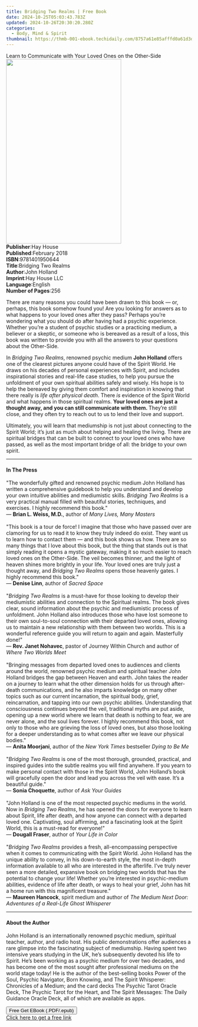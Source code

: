 ```yaml
---
title: Bridging Two Realms | Free Book
date: 2024-10-25T05:03:43.783Z
updated: 2024-10-26T20:30:20.280Z
categories:
  - Body, Mind & Spirit
thumbnail: https://thmb-001-ebook.techidaily.com/8757a61e85afffd0a61d3dbd576ac3380fbbf21c158b188d376b5ab41d0f7aba.jpg
---
```

<main id="book-container">
  <div class="flex flex-col">
    <div class="book-brief flex-1 py-6 px-4 sm:p-6 md:py-10 md:px-8">
      <!-- brief-->
      <div class="book-brief-main">
        Learn to Communicate with Your Loved Ones on the Other-Side
      </div>
    </div>
    <div
      class="book-meta-info flex-1 grid gap-4 col-start-1 col-end-3 row-start-1 sm:mb-6 sm:grid-cols-4 lg:gap-6 lg:col-start-2 lg:row-end-6 lg:row-span-6 lg:mb-0"
    >
      <div
        class="book-meta-info-left place-content-center mt-4 p-4 text-sm leading-6 col-start-2 col-span-2 dark:text-slate-400"
      >
        <img
          class="w-full h-500 object-cover rounded-lg sm:h-255 sm:col-span-2 lg:col-span-full"
          src="https://img-001-ebook.techidaily.com/216fee17e53db6568254c0042122574adfe657b0c968f9f3656585165909d76b.jpg"
          alt=""
          width="312"
          height="500"
        />
      </div>
      <div
        class="book-meta-info-right mt-2 col-start-1 row-start-2 col-span-3 self-center"
      >
        <!-- meta data  -->
        <div class="flex flex-col px-4 md:px-8">
          <div class="flex-1">
            <strong>Publisher</strong>:<span class="px-2">Hay House</span>
          </div>
          <div class="flex-1">
            <strong>Published</strong>:<span class="px-2">February 2018</span>
          </div>
          <div class="flex-1">
            <strong>ISBN</strong>:<span class="px-2">9781401950644</span>
          </div>
          <div class="flex-1">
            <strong>Title</strong>:<span class="px-2">Bridging Two Realms</span>
          </div>
          <div class="flex-1">
            <strong>Author</strong>:<span class="px-2">John Holland</span>
          </div>
          <div class="flex-1">
            <strong>Imprint</strong>:<span class="px-2">Hay House LLC</span>
          </div>
          <div class="flex-1">
            <strong>Language</strong>:<span class="px-2">English</span>
          </div>
          <div class="flex-1">
            <strong>Number of Pages</strong>:<span class="px-2">256</span>
          </div>
        </div>
      </div>
    </div>
    <div class="book-description flex-1 py-6 px-4 sm:p-6 md:py-10 md:px-8">
      <div class="book-description-main">
        <div accordion-content="" id="description">
          <p>
            There are many reasons you could have been drawn to this book — or,
            perhaps, this book somehow found you! Are you looking for answers as
            to what happens to your loved ones after they pass? Perhaps you’re
            wondering what you should do after having had a psychic experience.
            Whether you’re a student of psychic studies or a practicing medium,
            a believer or a skeptic, or someone who is bereaved as a result of a
            loss, this book was written to provide you with all the answers to
            your questions about the Other-Side.
          </p>
          <p>
            In <i>Bridging Two Realms</i>, renowned psychic medium
            <b>John Holland</b> offers one of the clearest pictures anyone could
            have of the Spirit World. He draws on his decades of personal
            experiences with Spirit, and includes inspirational stories and
            real-life case studies, to help you pursue the unfoldment of your
            own spiritual abilities safely and wisely. His hope is to help the
            bereaved by giving them comfort and inspiration in knowing that
            there really is <i>life after physical death</i>. There
            <i>is</i> evidence of the Spirit World and what happens in those
            spiritual realms.&nbsp;<b
              >Your loved ones are just a thought away, and you can still
              communicate with them. </b
            >They’re still close, and they often try to reach out to us to lend
            their love and support.
          </p>
          <p>
            Ultimately, you will learn that mediumship is not just about
            connecting to the Spirit World; it’s just as much about helping and
            healing the living. There are spiritual bridges that can be built to
            connect to your loved ones who have passed, as well as the most
            important bridge of all: the bridge to your own spirit.
          </p>
        </div>
        <div class="accordion-fader"></div>
      </div>
    </div>
    <div class="book-excerpts flex-1 py-6 px-4 sm:p-6 md:py-10 md:px-8">
      <!-- excerpts-->
      <div class="book-excerpts-main">
        <hr />
        <h4 class="placeholder placeholder-heading">
          <span>In The Press</span>
        </h4>
        <p>
          "The wonderfully gifted and renowned psychic medium John Holland has
          written a comprehensive guidebook to help you understand and develop
          your own intuitive abilities and mediumistic skills.
          <i>Bridging Two Realms</i> is a very practical manual filled with
          beautiful stories, techniques, and exercises. I highly recommend this
          book."<br />— <b>Brian L. Weiss, M.D.</b>, author of
          <i>Many Lives, Many Masters</i><br /><br />"This book is a tour de
          force! I imagine that those who have passed over are clamoring for us
          to read it to know they truly indeed do exist. They want us to learn
          how to contact them — and this book shows us how. There are so many
          things that I love about this book, but the thing that stands out is
          that simply reading it opens a mystic gateway, making it so much
          easier to reach loved ones on the Other-Side. The veil becomes
          thinner, and the light of heaven shines more brightly in your life.
          Your loved ones are truly just a thought away, and
          <i>Bridging Two Realms</i> opens those heavenly gates. I highly
          recommend this book."<br />— <b>Denise Linn</b>, author of
          <i>Sacred Space<br /></i><br />"<i>Bridging Two Realms</i> is a
          must-have for those looking to develop their mediumistic abilities and
          connection to the Spiritual realms. The book gives clear, sound
          information about the psychic and mediumistic process of unfoldment.
          John Holland also introduces those who have lost someone to their own
          soul-to-soul connection with their departed loved ones, allowing us to
          maintain a new relationship with them between two worlds. This is a
          wonderful reference guide you will return to again and again.
          Masterfully done!"<br />— <b>Rev. Janet Nohavec</b>, pastor of Journey
          Within Church and author of <i>Where Two Worlds Meet</i
          ><br /><br />"Bringing messages from departed loved ones to audiences
          and clients around the world, renowned psychic medium and spiritual
          teacher John Holland bridges the gap between Heaven and earth. John
          takes the reader on a journey to learn what the other dimension holds
          for us through after-death communications, and he also imparts
          knowledge on many other topics such as our current incarnation, the
          spiritual body, grief, reincarnation, and tapping into our own psychic
          abilities. Understanding that consciousness continues beyond the veil,
          traditional myths are put aside, opening up a new world where we learn
          that death is nothing to fear, we are never alone, and the soul lives
          forever. I highly recommend this book, not only to those who are
          grieving the loss of loved ones, but also those looking for a deeper
          understanding as to what comes after we leave our physical bodies."<br />—
          <b>Anita Moorjani</b>, author of the <i>New York Times</i> bestseller
          <i>Dying to Be Me</i><br /><br />"<i>Bridging Two Realms</i> is one of
          the most thorough, grounded, practical, and inspired guides into the
          subtle realms you will find anywhere. If you yearn to make personal
          contact with those in the Spirit World, John Holland’s book will
          gracefully open the door and lead you across the veil with ease. It’s
          a beautiful guide."<br />— <b>Sonia Choquette</b>, author of
          <i>Ask Your Guides</i><br /><br />"John Holland is one of the most
          respected psychic mediums in the world. Now in
          <i>Bridging Two Realms</i>, he has opened the doors for everyone to
          learn about Spirit, life after death, and how anyone can connect with
          a departed loved one. Captivating, soul affirming, and a fascinating
          look at the Spirit World, this is a must-read for everyone!"<br />—
          <b>Dougall Fraser</b>, author of <i>Your Life in Color</i
          ><br /><br />"<i>Bridging Two Realms</i>&nbsp;provides a fresh,
          all-encompassing perspective when it comes to communicating with the
          Spirit World. John Holland has the unique ability to convey, in his
          down-to-earth style, the most in-depth information available to all
          who are interested in the afterlife. I’ve truly never seen a more
          detailed, expansive book on bridging two worlds that has the potential
          to change your life! Whether you’re interested in psychic-medium
          abilities, evidence of life after death, or ways to heal your grief,
          John has hit a home run with this magnificent treasure."<br />—
          <b>Maureen Hancock</b>, spirit medium and author of
          <i>The Medium Next Door: Adventures of a Real-Life Ghost Whisperer</i>
        </p>
      </div>
    </div>
    <div class="book-about-author flex-1 py-6 px-4 sm:p-6 md:py-10 md:px-8">
      <!-- about author-->
      <div class="book-main-author-main">
        <hr />
        <h4 class="placeholder placeholder-heading">
          <span>About the Author</span>
        </h4>
        <p>
          John Holland is an internationally renowned psychic medium, spiritual
          teacher, author, and radio host. His public demonstrations offer
          audiences a rare glimpse into the fascinating subject of mediumship.
          Having spent two intensive years studying in the UK, he’s subsequently
          devoted his life to Spirit. He’s been working as a psychic medium for
          over two decades, and has become one of the most sought after
          professional mediums on the world stage today! He is the author of the
          best-selling books Power of the Soul, Psychic Navigator, Born Knowing,
          and The Spirit Whisperer: Chronicles of a Medium; and the card decks
          The Psychic Tarot Oracle Deck, The Psychic Tarot for the Heart, and
          The Spirit Messages: The Daily Guidance Oracle Deck, all of which are
          available as apps.
        </p>
      </div>
    </div>
    <div class="book-free-get flex-1 py-6 px-4 sm:p-6 md:py-10 md:px-8">
      <button
        id="btn-free-get"
        class="bg-blue-500 hover:bg-blue-700 text-white font-bold py-2 px-4 rounded"
      >
        Free Get EBook (.PDF/.epub)
      </button>
      <div id="countdown-display" class="px-2 text-lg mt-2"></div>
      <a
        id="free-link"
        class="hidden bg-blue-500 hover:bg-blue-700 text-white font-bold py-2 px-4 rounded"
        href="https://www.ebooks.com/en-us/book/96316670/bridging-two-realms/john-holland/"
        target="_blank"
        >Click here to get a free link</a
      >
    </div>
    <script>
      let countdownTime = 0;
      let countdownInterval = null;
      document
        .getElementById('btn-free-get')
        .addEventListener('click', startCountdown);
      function startCountdown() {
        countdownTime = new Date().getTime() + 60000 * 3;
        countdownInterval = setInterval(updateCountdown, 1000);
        document.getElementById('btn-free-get').disabled = true;
        document
          .getElementById('btn-free-get')
          .classList.add('bg-gray-500', 'cursor-not-allowed');
      }
      function updateCountdown() {
        let currentTime = new Date().getTime();
        let timeLeft = countdownTime - currentTime;
        let secondsLeft = Math.floor(timeLeft / 1000);
        document.getElementById('countdown-display').innerHTML =
          `Remaining time: ${secondsLeft} seconds.`;
        if (secondsLeft <= 0) {
          clearInterval(countdownInterval);
          document.getElementById('btn-free-get').classList.add('hidden');
          document.getElementById('free-link').classList.remove('hidden');
          document.getElementById('countdown-display').innerHTML = '';
        }
      }
    </script>
  </div>
</main>

<ins class="adsbygoogle"
      style="display:block"
      data-ad-client="ca-pub-7571918770474297"
      data-ad-slot="8358498916"
      data-ad-format="auto"
      data-full-width-responsive="true"></ins>
    